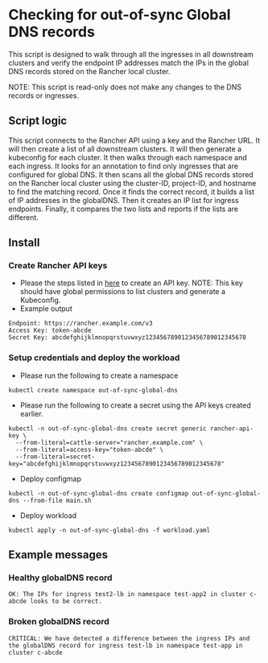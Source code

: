 # Checking for out-of-sync Global DNS records
This script is designed to walk through all the ingresses in all downstream clusters and verify the endpoint IP addresses match the IPs in the global DNS records stored on the Rancher local cluster.

NOTE: This script is read-only does not make any changes to the DNS records or ingresses.

## Script logic
This script connects to the Rancher API using a key and the Rancher URL. It will then create a list of all downstream clusters. It will then generate a kubeconfig for each cluster. It then walks through each namespace and each ingress. It looks for an annotation to find only ingresses that are configured for global DNS. It then scans all the global DNS records stored on the Rancher local cluster using the cluster-ID, project-ID, and hostname to find the matching record. Once it finds the correct record, it builds a list of IP addresses in the globalDNS. Then it creates an IP list for ingress endpoints. Finally, it compares the two lists and reports if the lists are different.

## Install

### Create Rancher API keys
- Please the steps listed in [here](https://rancher.com/docs/rancher/v2.x/en/user-settings/api-keys/#creating-an-api-key) to create an API key.
  NOTE: This key should have global permissions to list clusters and generate a Kubeconfig.
- Example output
```
Endpoint: https://rancher.example.com/v3
Access Key: token-abcde
Secret Key: abcdefghijklmnopqrstuvwxyz1234567890123456789012345678
```

### Setup credentials and deploy the workload
- Please run the following to create a namespace
```
kubectl create namespace out-of-sync-global-dns
```

- Please run the following to create a secret using the API keys created earlier.
```
kubectl -n out-of-sync-global-dns create secret generic rancher-api-key \
  --from-literal=cattle-server="rancher.example.com" \
  --from-literal=access-key="token-abcde" \
  --from-literal=secret-key="abcdefghijklmnopqrstuvwxyz1234567890123456789012345678"
```

- Deploy configmap
```
kubectl -n out-of-sync-global-dns create configmap out-of-sync-global-dns --from-file main.sh
```

- Deploy workload
```
kubectl apply -n out-of-sync-global-dns -f workload.yaml
```

## Example messages

### Healthy globalDNS record
```
OK: The IPs for ingress test2-lb in namespace test-app2 in cluster c-abcde looks to be correct.
```

### Broken globalDNS record
```
CRITICAL: We have detected a difference between the ingress IPs and the globalDNS record for ingress test-lb in namespace test-app in cluster c-abcde
```
